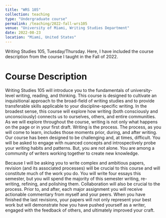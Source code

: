 ```yaml
---
title: "WRS 105"
collection: teaching
type: "Undergraduate course"
permalink: /teaching/2022-fall-wrs105
venue: "University of Miami, Writing Studies Department"
date: 2022-08-23
location: "Miami, United States"
---
```

Writing Studies 105, Tuesday/Thursday. Here, I have included the course description from the course I taught in the Fall of 2022. 

# Course Description
Writing Studies 105 will introduce you to the fundamentals of university-level writing, reading, and thinking. This course is designed to cultivate an inquisitional approach to the broad-field of writing studies and to provide transferable skills applicable to your discipline-specific writing. In the broadest sense, this course will explore how writing (both consciously and unconsciously) connects us to ourselves, others, and entire communities. As we will explore throughout the course, writing is not only what happens on the page or in your first draft. Writing is the process. The process, as you will come to learn, includes those moments prior, during, and after writing. Our course has been designed to be challenging and, at times, difficult. You will be asked to engage with nuanced concepts and introspectively probe your writing habits and patterns. But, you are not alone. You are among a community of writers working together to create new knowledge.

Because I will be asking you to write complex and ambitious papers, revision (and its associated processes) will be crucial to this course and will constitute much of the work you do. You will write four essays this semester, but you will spend the majority of this semester writing, re-writing, refining, and polishing them. Collaboration will also be crucial to the process. Prior to, and after, each major assignment you will receive actionable commentary from myself and your peers. When you have finished the last revisions, your papers will not only represent your best work but will demonstrate how you have pushed yourself as a writer, engaged with the feedback of others, and ultimately improved your craft.
